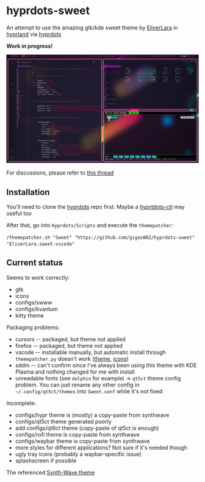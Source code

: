 # hyprdots-sweet

An attempt to use the amazing gtk/kde sweet theme by [EliverLara](https://github.com/EliverLara) in [hyprland](https://github.com/hyprwm/Hyprland) via [hyprdots](https://github.com/prasanthrangan/hyprdots)

**Work in progress!**

![example](example.png)

For discussions, please refer to [this thread](https://github.com/prasanthrangan/hyprdots/discussions/653)

## Installation

You'll need to clone the [hyprdots](https://github.com/prasanthrangan/hyprdots) repo first. Maybe a [hyprtdots-ctl](https://github.com/kRHYME7/Hyprdots-ctl) may useful too

After that, go into `Hyprdots/Scripts` and execute the `themepatcher`:

`/themepatcher.sh "Sweet" "https://github.com/gigas002/hyprdots-sweet" "EliverLara.sweet-vscode"`

## Current status

Seems to work correctly:

- gtk
- icons
- configs/swww
- configs/kvantum
- kitty theme

Packaging problems:

- cursors -- packaged, but theme not applied
- firefox -- packaged, but theme not applied
- vscode -- installable manually, but automatic install through `themepatcher.py` doesn't work ([theme](https://marketplace.visualstudio.com/items?itemName=EliverLara.sweet-vscode), [icons](https://marketplace.visualstudio.com/items?itemName=EliverLara.sweet-vscode-icons))
- sddm -- can't confirm since I've always been using this theme with KDE Plasma and nothing changed for me with install
- unreadable fonts (see `dolphin` for example) -> `qt5ct` theme config problem. You can just rename any other config in `~/.config/qt5ct/themes` into `Sweet.conf` while it's not fixed

Incomplete:

- configs/hypr theme is (mostly) a copy-paste from synthwave
- configs/qt5ct theme generated poorly
- add configs/qt6ct theme (copy-paste of qt5ct is enough)
- configs/rofi theme is copy-paste from synthwave
- configs/waybar theme is copy-paste from synthwave
- more styles for different applications? Not sure if it's needed though
- ugly tray icons (probably a waybar-specific issue)
- splashscreen if possible

The referenced [Synth-Wave theme](https://github.com/prasanthrangan/hyprdots-mod)
